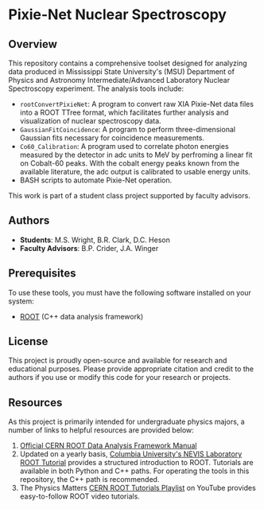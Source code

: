 # Pixie-Net Nuclear Spectroscopy 

## Overview
This repository contains a comprehensive toolset designed for analyzing data produced in Mississippi State University's (MSU) Department of Physics and Astronomy Intermediate/Advanced Laboratory Nuclear Spectroscopy experiment. The analysis tools include:

- `rootConvertPixieNet`: A program to convert raw XIA Pixie-Net data files into a ROOT TTree format, which facilitates further analysis and visualization of nuclear spectroscopy data.
- `GaussianFitCoincidence`: A program to perform three-dimensional Gaussian fits necessary for coincidence measurements.
- `Co60_Calibration`: A program used to correlate photon energies measured by the detector in adc units to MeV by perfroming a linear fit on Cobalt-60 peaks.  With the cobalt energy peaks known from the available literature, the adc output is calibrated to usable energy units.
- BASH scripts to automate Pixie-Net operation.

This work is part of a student class project supported by faculty advisors.

## Authors
- **Students**: M.S. Wright, B.R. Clark, D.C. Heson
- **Faculty Advisors**: B.P. Crider, J.A. Winger

## Prerequisites
To use these tools, you must have the following software installed on your system:
- [ROOT](https://root.cern.ch/) (C++ data analysis framework)

## License
This project is proudly open-source and available for research and educational purposes. Please provide appropriate citation and credit to the authors if you use or modify this code for your research or projects.

## Resources
As this project is primarily intended for undergraduate physics majors, a number of links to helpful resources are provided below:

1. [Official CERN ROOT Data Analysis Framework Manual](https://root.cern/manual/)
2. Updated on a yearly basis, [Columbia University's NEVIS Laboratory ROOT Tutorial](https://www.nevis.columbia.edu/~seligman/root-class/) provides a structured introduction to ROOT. Tutorials are available in both Python and C++ paths. For operating the tools in this repository, the C++ path is recommended.
3. The Physics Matters [CERN ROOT Tutorials Playlist](https://www.youtube.com/playlist?list=PLLybgCU6QCGWLdDO4ZDaB0kLrO3maeYAe) on YouTube provides easy-to-follow ROOT video tutorials.

